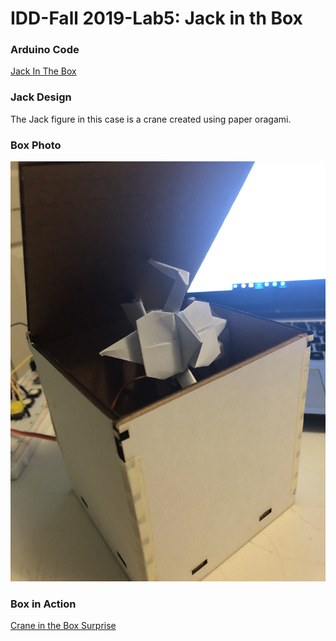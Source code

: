 # IDD-Fall 2019-Lab5: Jack in th Box

### Arduino Code

[Jack In The Box](https://github.com/ababushkin6/Interactive-Lab-Hub/blob/master/Labs/Lab%235/Lab_5_Jack_in_the_Box.ino)


### Jack Design

The Jack figure in this case is a crane created using paper oragami.

### Box Photo

![The Box](https://github.com/ababushkin6/Interactive-Lab-Hub/blob/master/Labs/Lab%235/Lab%205%20The%20Box.jpg)

### Box in Action

[Crane in the Box Surprise]()
